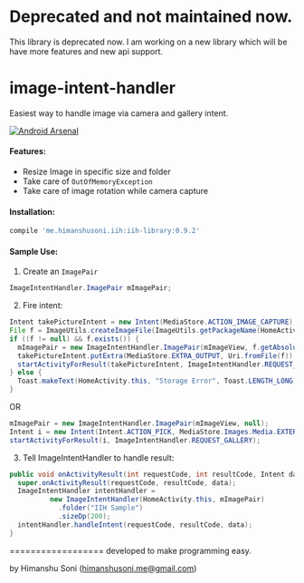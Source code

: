 # Deprecated and not maintained now.
This library is deprecated now. I am working on a new library which will be have more features and new api support.   


# image-intent-handler
Easiest way to handle image via camera and gallery intent.

[![Android Arsenal](https://img.shields.io/badge/Android%20Arsenal-image--intent--handler-green.svg?style=flat)](https://android-arsenal.com/details/1/2154)

#### Features:

- Resize Image in specific size and folder
- Take care of `OutOfMemoryException`
- Take care of image rotation while camera capture

#### Installation:
``` groovy
compile 'me.himanshusoni.iih:iih-library:0.9.2'
```

#### Sample Use:

1) Create an `ImagePair`
``` java
ImageIntentHandler.ImagePair mImagePair;
```

2) Fire intent:

``` java
Intent takePictureIntent = new Intent(MediaStore.ACTION_IMAGE_CAPTURE);
File f = ImageUtils.createImageFile(ImageUtils.getPackageName(HomeActivity.this));
if ((f != null) && f.exists()) {
  mImagePair = new ImageIntentHandler.ImagePair(mImageView, f.getAbsolutePath());
  takePictureIntent.putExtra(MediaStore.EXTRA_OUTPUT, Uri.fromFile(f));
  startActivityForResult(takePictureIntent, ImageIntentHandler.REQUEST_CAPTURE);
} else {
  Toast.makeText(HomeActivity.this, "Storage Error", Toast.LENGTH_LONG).show();
}
```
OR
``` java
mImagePair = new ImageIntentHandler.ImagePair(mImageView, null);
Intent i = new Intent(Intent.ACTION_PICK, MediaStore.Images.Media.EXTERNAL_CONTENT_URI);
startActivityForResult(i, ImageIntentHandler.REQUEST_GALLERY);
```

3) Tell ImageIntentHandler to handle result:
``` java
public void onActivityResult(int requestCode, int resultCode, Intent data) {
  super.onActivityResult(requestCode, resultCode, data);
  ImageIntentHandler intentHandler =
          new ImageIntentHandler(HomeActivity.this, mImagePair)
            .folder("IIH Sample")
            .sizeDp(200);
  intentHandler.handleIntent(requestCode, resultCode, data);
}
```

==================
developed to make programming easy. 

by Himanshu Soni (himanshusoni.me@gmail.com)
